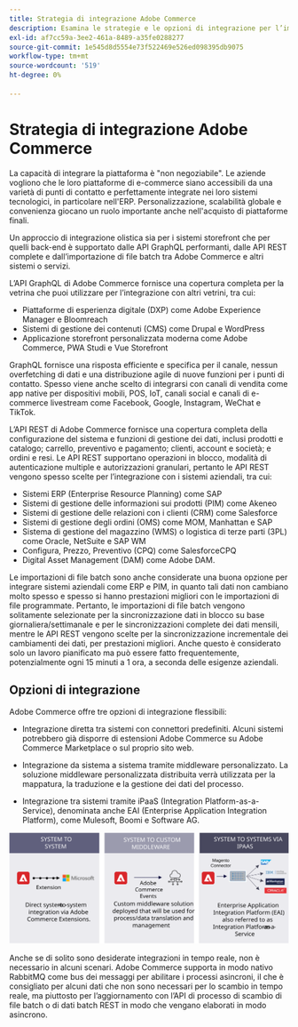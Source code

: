 ```yaml
---
title: Strategia di integrazione Adobe Commerce
description: Esamina le strategie e le opzioni di integrazione per l’implementazione Adobe Commerce.
exl-id: af7cc59a-3ee2-461a-8489-a35fe0288277
source-git-commit: 1e545d8d5554e73f522469e526ed098395db9075
workflow-type: tm+mt
source-wordcount: '519'
ht-degree: 0%

---
```


# Strategia di integrazione Adobe Commerce

La capacità di integrare la piattaforma è &quot;non negoziabile&quot;. Le aziende vogliono che le loro piattaforme di e-commerce siano accessibili da una varietà di punti di contatto e perfettamente integrate nei loro sistemi tecnologici, in particolare nell&#39;ERP. Personalizzazione, scalabilità globale e convenienza giocano un ruolo importante anche nell&#39;acquisto di piattaforme finali.

Un approccio di integrazione olistica sia per i sistemi storefront che per quelli back-end è supportato dalle API GraphQL performanti, dalle API REST complete e dall’importazione di file batch tra Adobe Commerce e altri sistemi o servizi.

L’API GraphQL di Adobe Commerce fornisce una copertura completa per la vetrina che puoi utilizzare per l’integrazione con altri vetrini, tra cui:

- Piattaforme di esperienza digitale (DXP) come Adobe Experience Manager e Bloomreach
- Sistemi di gestione dei contenuti (CMS) come Drupal e WordPress
- Applicazione storefront personalizzata moderna come Adobe Commerce, PWA Studi e Vue Storefront

GraphQL fornisce una risposta efficiente e specifica per il canale, nessun overfetching di dati e una distribuzione agile di nuove funzioni per i punti di contatto. Spesso viene anche scelto di integrarsi con canali di vendita come app native per dispositivi mobili, POS, IoT, canali social e canali di e-commerce livestream come Facebook, Google, Instagram, WeChat e TikTok.

L’API REST di Adobe Commerce fornisce una copertura completa della configurazione del sistema e funzioni di gestione dei dati, inclusi prodotti e catalogo; carrello, preventivo e pagamento; clienti, account e società; e ordini e resi. Le API REST supportano operazioni in blocco, modalità di autenticazione multiple e autorizzazioni granulari, pertanto le API REST vengono spesso scelte per l’integrazione con i sistemi aziendali, tra cui:

- Sistemi ERP (Enterprise Resource Planning) come SAP
- Sistemi di gestione delle informazioni sui prodotti (PIM) come Akeneo
- Sistemi di gestione delle relazioni con i clienti (CRM) come Salesforce
- Sistemi di gestione degli ordini (OMS) come MOM, Manhattan e SAP
- Sistema di gestione del magazzino (WMS) o logistica di terze parti (3PL) come Oracle, NetSuite e SAP WM
- Configura, Prezzo, Preventivo (CPQ) come SalesforceCPQ
- Digital Asset Management (DAM) come Adobe DAM.

Le importazioni di file batch sono anche considerate una buona opzione per integrare sistemi aziendali come ERP e PIM, in quanto tali dati non cambiano molto spesso e spesso si hanno prestazioni migliori con le importazioni di file programmate. Pertanto, le importazioni di file batch vengono solitamente selezionate per la sincronizzazione dati in blocco su base giornaliera/settimanale e per le sincronizzazioni complete dei dati mensili, mentre le API REST vengono scelte per la sincronizzazione incrementale dei cambiamenti dei dati, per prestazioni migliori. Anche questo è considerato solo un lavoro pianificato ma può essere fatto frequentemente, potenzialmente ogni 15 minuti a 1 ora, a seconda delle esigenze aziendali.

## Opzioni di integrazione

Adobe Commerce offre tre opzioni di integrazione flessibili:

- Integrazione diretta tra sistemi con connettori predefiniti. Alcuni sistemi potrebbero già disporre di estensioni Adobe Commerce su Adobe Commerce Marketplace o sul proprio sito web.

- Integrazione da sistema a sistema tramite middleware personalizzato. La soluzione middleware personalizzata distribuita verrà utilizzata per la mappatura, la traduzione e la gestione dei dati del processo.

- Integrazione tra sistemi tramite iPaaS (Integration Platform-as-a-Service), denominata anche EAI (Enterprise Application Integration Platform), come Mulesoft, Boomi e Software AG.

![Opzioni di integrazione di Adobe Commerce](../../assets/playbooks/integration-options.svg)

Anche se di solito sono desiderate integrazioni in tempo reale, non è necessario in alcuni scenari. Adobe Commerce supporta in modo nativo RabbitMQ come bus dei messaggi per abilitare i processi asincroni, il che è consigliato per alcuni dati che non sono necessari per lo scambio in tempo reale, ma piuttosto per l’aggiornamento con l’API di processo di scambio di file batch o di dati batch REST in modo che vengano elaborati in modo asincrono.

